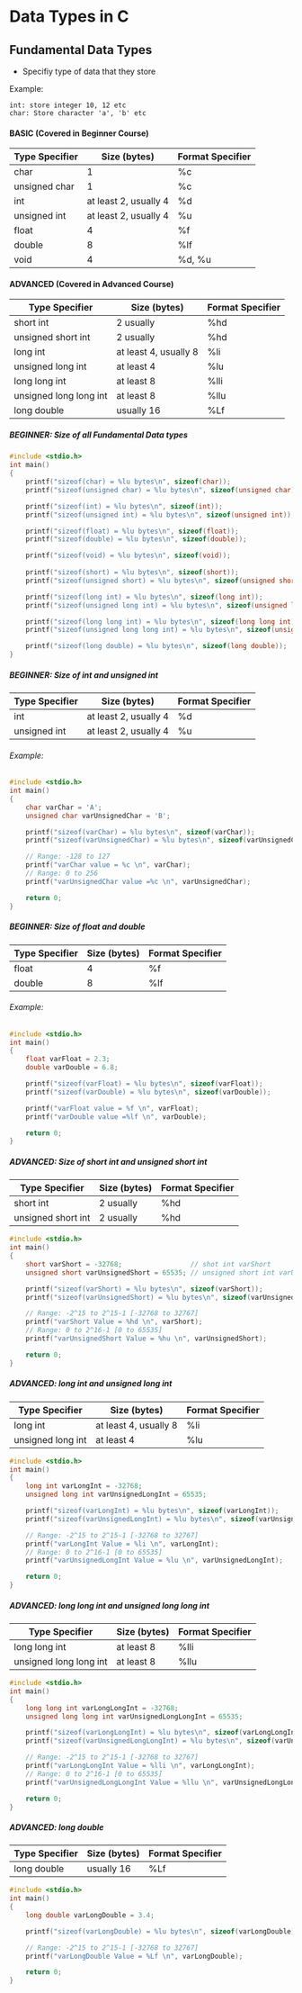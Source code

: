 # Data Types in C

## Fundamental Data Types
- Specifiy type of data that they store

Example:
```
int: store integer 10, 12 etc
char: Store character 'a', 'b' etc
```

#### BASIC (Covered in Beginner Course)

| Type Specifier    |  Size (bytes)         | Format Specifier  |
|-------------------|-----------------------|-------------------|
| char              | 1	                    | %c                |
| unsigned char	    | 1	                    | %c                |
| int               | at least 2, usually 4 | %d                |
| unsigned int	    | at least 2, usually 4	| %u                |
| float	            | 4                     |   %f              |
| double	        | 8                     |   %lf             |
| void      	    | 4                     |   %d, %u          |

#### ADVANCED (Covered in Advanced Course)
| Type Specifier    |  Size (bytes)         | Format Specifier  |
|-------------------|-----------------------|-------------------|
| short int         | 2 usually             |   %hd             |
| unsigned short int| 2 usually	            |   %hd             |
| long int	        | at least 4, usually 8 |   %li             |
| unsigned long int	| at least 4            |   %lu             |
| long long int	    | at least 8            |   %lli            |
| unsigned long long int| at least 8        |   %llu            |
| long double	    | usually 16	        |   %Lf             |

##### BEGINNER: Size of all Fundamental Data types

```c
#include <stdio.h>
int main()
{
    printf("sizeof(char) = %lu bytes\n", sizeof(char));
    printf("sizeof(unsigned char) = %lu bytes\n", sizeof(unsigned char));

    printf("sizeof(int) = %lu bytes\n", sizeof(int));
    printf("sizeof(unsigned int) = %lu bytes\n", sizeof(unsigned int));

    printf("sizeof(float) = %lu bytes\n", sizeof(float));
    printf("sizeof(double) = %lu bytes\n", sizeof(double));

    printf("sizeof(void) = %lu bytes\n", sizeof(void));
 
    printf("sizeof(short) = %lu bytes\n", sizeof(short));
    printf("sizeof(unsigned short) = %lu bytes\n", sizeof(unsigned short));

    printf("sizeof(long int) = %lu bytes\n", sizeof(long int));
    printf("sizeof(unsigned long int) = %lu bytes\n", sizeof(unsigned long int));

    printf("sizeof(long long int) = %lu bytes\n", sizeof(long long int));
    printf("sizeof(unsigned long long int) = %lu bytes\n", sizeof(unsigned long long int));

    printf("sizeof(long double) = %lu bytes\n", sizeof(long double));
}
```

##### BEGINNER: Size of **int** and **unsigned int**

| Type Specifier    |  Size (bytes)         | Format Specifier  |
|-------------------|-----------------------|-------------------|
| int               | at least 2, usually 4 | %d                |
| unsigned int	    | at least 2, usually 4	| %u                |

###### Example:

```c
#include <stdio.h>
int main()
{
    char varChar = 'A';
    unsigned char varUnsignedChar = 'B';

    printf("sizeof(varChar) = %lu bytes\n", sizeof(varChar));
    printf("sizeof(varUnsignedChar) = %lu bytes\n", sizeof(varUnsignedChar));

    // Range: -128 to 127
    printf("varChar value = %c \n", varChar);
    // Range: 0 to 256
    printf("varUnsignedChar value =%c \n", varUnsignedChar);

    return 0;
}
```

##### BEGINNER: Size of **float** and **double**

| Type Specifier    |  Size (bytes)         | Format Specifier  |
|-------------------|-----------------------|-------------------|
| float	            | 4                     |   %f              |
| double	        | 8                     |   %lf             |

###### Example:

```c
#include <stdio.h>
int main()
{
    float varFloat = 2.3;
    double varDouble = 6.8;

    printf("sizeof(varFloat) = %lu bytes\n", sizeof(varFloat));
    printf("sizeof(varDouble) = %lu bytes\n", sizeof(varDouble));

    printf("varFloat value = %f \n", varFloat);
    printf("varDouble value =%lf \n", varDouble);

    return 0;
}
```

##### ADVANCED: Size of **short int** and **unsigned short int**

| Type Specifier    |  Size (bytes)         | Format Specifier  |
|-------------------|-----------------------|-------------------|
| short int         | 2 usually             |   %hd             |
| unsigned short int| 2 usually	            |   %hd             |

```c
#include <stdio.h>
int main()
{
    short varShort = -32768;                 // shot int varShort
    unsigned short varUnsignedShort = 65535; // unsigned short int varUnsignedShort

    printf("sizeof(varShort) = %lu bytes\n", sizeof(varShort));
    printf("sizeof(varUnsignedShort) = %lu bytes\n", sizeof(varUnsignedShort));

    // Range: -2^15 to 2^15-1 [-32768 to 32767]
    printf("varShort Value = %hd \n", varShort);
    // Range: 0 to 2^16-1 [0 to 65535]
    printf("varUnsignedShort Value = %hu \n", varUnsignedShort);

    return 0;
}
```

##### ADVANCED: **long int** and **unsigned long int**

| Type Specifier    |  Size (bytes)         | Format Specifier  |
|-------------------|-----------------------|-------------------|
| long int	        | at least 4, usually 8 |   %li             |
| unsigned long int	| at least 4            |   %lu             |

```c
#include <stdio.h>
int main()
{
    long int varLongInt = -32768;
    unsigned long int varUnsignedLongInt = 65535;

    printf("sizeof(varLongInt) = %lu bytes\n", sizeof(varLongInt));
    printf("sizeof(varUnsignedLongInt) = %lu bytes\n", sizeof(varUnsignedLongInt));

    // Range: -2^15 to 2^15-1 [-32768 to 32767]
    printf("varLongInt Value = %li \n", varLongInt);
    // Range: 0 to 2^16-1 [0 to 65535]
    printf("varUnsignedLongInt Value = %lu \n", varUnsignedLongInt);

    return 0;
}
```


##### ADVANCED: **long long int** and **unsigned long long int**


| Type Specifier    |  Size (bytes)         | Format Specifier  |
|-------------------|-----------------------|-------------------|
| long long int	    | at least 8            |   %lli            |
| unsigned long long int| at least 8        |   %llu            |

```c
#include <stdio.h>
int main()
{
    long long int varLongLongInt = -32768;
    unsigned long long int varUnsignedLongLongInt = 65535;

    printf("sizeof(varLongLongInt) = %lu bytes\n", sizeof(varLongLongInt));
    printf("sizeof(varUnsignedLongLongInt) = %lu bytes\n", sizeof(varUnsignedLongLongInt));

    // Range: -2^15 to 2^15-1 [-32768 to 32767]
    printf("varLongLongInt Value = %lli \n", varLongLongInt);
    // Range: 0 to 2^16-1 [0 to 65535]
    printf("varUnsignedLongLongInt Value = %llu \n", varUnsignedLongLongInt);

    return 0;
}
```

##### ADVANCED: **long double**

| Type Specifier    |  Size (bytes)         | Format Specifier  |
|-------------------|-----------------------|-------------------|
| long double	    | usually 16	        |   %Lf             |

```c
#include <stdio.h>
int main()
{
    long double varLongDouble = 3.4;

    printf("sizeof(varLongDouble) = %lu bytes\n", sizeof(varLongDouble));

    // Range: -2^15 to 2^15-1 [-32768 to 32767]
    printf("varLongDouble Value = %Lf \n", varLongDouble);

    return 0;
}
```

